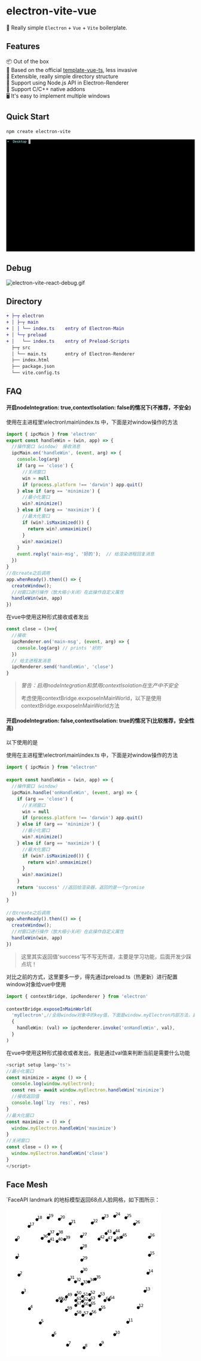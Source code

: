 # electron-vite-vue

🥳 Really simple `Electron` + `Vue` + `Vite` boilerplate.

## Features

📦 Out of the box  
🎯 Based on the official [template-vue-ts](https://github.com/vitejs/vite/tree/main/packages/create-vite/template-vue-ts), less invasive  
🌱 Extensible, really simple directory structure  
💪 Support using Node.js API in Electron-Renderer  
🔩 Support C/C++ native addons  
🖥 It's easy to implement multiple windows  

## Quick Start

```sh
npm create electron-vite
```

<!-- [![quick-start](https://asciinema.org/a/483731.svg)](https://asciinema.org/a/483731) -->

![electron-vite-vue.gif](/electron-vite-vue.gif)

## Debug

![electron-vite-react-debug.gif](https://github.com/electron-vite/electron-vite-react/blob/main/electron-vite-react-debug.gif?raw=true)

## Directory

```diff
+ ├─┬ electron
+ │ ├─┬ main
+ │ │ └── index.ts    entry of Electron-Main
+ │ └─┬ preload
+ │   └── index.ts    entry of Preload-Scripts
  ├─┬ src
  │ └── main.ts       entry of Electron-Renderer
  ├── index.html
  ├── package.json
  └── vite.config.ts
```

<!--
## Be aware

🚨 By default, this template integrates Node.js in the Renderer process. If you don't need it, you just remove the option below. [Because it will modify the default config of Vite](https://github.com/electron-vite/vite-plugin-electron-renderer#config-presets-opinionated).

```diff
# vite.config.ts

export default {
  plugins: [
-   // Use Node.js API in the Renderer-process
-   renderer({
-     nodeIntegration: true,
-   }),
  ],
}
```
-->

## FAQ

#### 开启nodeIntegration: true,contextIsolation: false的情况下(不推荐，不安全)

使用在主进程里\electron\main\index.ts 中，下面是对window操作的方法


```ts
import { ipcMain } from 'electron'
export const handleWin = (win, app) => {
  //操作窗口（window） 接收消息
  ipcMain.on('handleWin', (event, arg) => {
    console.log(arg)
    if (arg == 'close') {
      //关闭窗口
      win = null
      if (process.platform !== 'darwin') app.quit()
    } else if (arg == 'minimize') {
      //最小化窗口
      win?.minimize()
    } else if (arg == 'maximize') {
      //最大化窗口
      if (win?.isMaximized()) {
        return win?.unmaximize()
      }
      win?.maximize()
    }
    event.reply('main-msg', '好的');  // 给渲染进程回复消息
  })
}
//在create之后调用
app.whenReady().then(() => {
  createWindow();
  //对窗口进行操作（放大缩小关闭）在此操作自定义属性
  handleWin(win, app)
})

```

在vue中使用这种形式接收或者发出

```ts
const close = ()=>{
  //接收
  ipcRenderer.on('main-msg', (event, arg) => {
    console.log(arg) // prints '好的'
  })
  // 给主进程发消息
  ipcRenderer.send('handleWin', 'close')
}
```

> *警告：启用nodeIntegration和禁用contextIsolation在生产中不安全*
>
> 考虑使用contextBridge.exxposeInMainWorld，以下是使用contextBridge.exxposeInMainWorld方法

#### 开启nodeIntegration: false,contextIsolation: true的情况下(比较推荐，安全性高)

以下使用的是

使用在主进程里\electron\main\index.ts 中，下面是对window操作的方法

```ts
import { ipcMain } from "electron"

export const handleWin = (win, app) => {
  //操作窗口（window）
  ipcMain.handle('onHandleWin', (event, arg) => {
    if (arg == 'close') {
      //关闭窗口
      win = null
      if (process.platform !== 'darwin') app.quit()
    } else if (arg == 'minimize') {
      //最小化窗口
      win?.minimize()
    } else if (arg == 'maximize') {
      //最大化窗口 
      if (win?.isMaximized()) {
        return win?.unmaximize()
      }
      win?.maximize()
    }
    return 'success' //返回给渲染器，返回的是一个promise
  })
}

//在create之后调用
app.whenReady().then(() => {
  createWindow();
  //对窗口进行操作（放大缩小关闭）在此操作自定义属性
  handleWin(win, app)
})
```

> 这里其实返回值'success'写不写无所谓，主要是学习功能，后面开发少踩点坑！

对比之前的方式，这里要多一步，得先通过preload.ts（热更新）进行配置window对象给vue中使用

```ts
import { contextBridge, ipcRenderer } from 'electron'

contextBridge.exposeInMainWorld(
  'myElectron',//全局window对象中的key值，下面是window.myElectron内部方法，直接调用即可
  {
    handleWin: (val) => ipcRenderer.invoke('onHandleWin', val),
  }
)
```

在vue中使用这种形式接收或者发出，我是通过val值来判断当前是需要什么功能

```ts	
<script setup lang='ts'>
//最小化窗口
const minimize = async () => {
  console.log(window.myElectron);
  const res = await window.myElectron.handleWin('minimize')
  //接收返回值
  console.log(`lzy  res:`, res)
}
//最大化窗口
const maximize = () => {
  window.myElectron.handleWin('maximize')
}
//关闭窗口
const close = () => {
  window.myElectron.handleWin('close')
}
</script>
```

## Face Mesh

`FaceAPI landmark 的地标模型返回68点人脸网格，如下图所示：

![facemesh](/public/images/facemesh.png)

